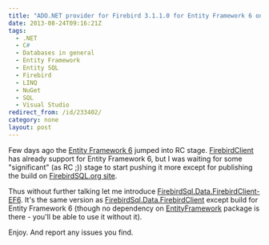 ```yaml
---
title: "ADO.NET provider for Firebird 3.1.1.0 for Entity Framework 6 on NuGet"
date: 2013-08-24T09:16:21Z
tags:
  - .NET
  - C#
  - Databases in general
  - Entity Framework
  - Entity SQL
  - Firebird
  - LINQ
  - NuGet
  - SQL
  - Visual Studio
redirect_from: /id/233402/
category: none
layout: post
---
```

Few days ago the [Entity Framework 6][1] jumped into RC stage. [FirebirdClient ][2]has already support for Entity Framework 6, but I was waiting for some "significant" (as RC ;)) stage to start pushing it more except for publishing the build on [FirebirdSQL.org site][3].

<!-- excerpt -->

Thus without further talking let me introduce [FirebirdSql.Data.FirebirdClient-EF6][4]. It's the same version as [FirebirdSql.Data.FirebirdClient][5] except build for Entity Framework 6 (though no dependency on [EntityFramework][6] package is there - you'll be able to use it without it).

Enjoy. And report any issues you find.

[1]: http://entityframework.codeplex.com/wikipage?title=specs
[2]: http://www.firebirdsql.org/en/net-provider/
[3]: http://www.firebirdsql.org/en/net-provider/
[4]: http://www.nuget.org/packages/FirebirdSql.Data.FirebirdClient-EF6
[5]: http://www.nuget.org/packages/FirebirdSql.Data.FirebirdClient
[6]: http://www.nuget.org/packages/EntityFramework